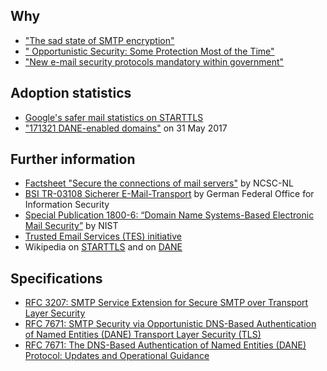 ## Why
* ["The sad state of SMTP encryption"](https://blog.filippo.io/the-sad-state-of-smtp-encryption/)
* [" Opportunistic Security: Some Protection Most of the Time"](https://tools.ietf.org/html/rfc7435)
* ["New e-mail security protocols mandatory within government"](https://www.sidnlabs.nl/a/weblog/new-e-mail-security-protocols-mandatory-within-government?language_id=2)

## Adoption statistics
* [Google's safer mail statistics on STARTTLS](https://www.google.com/transparencyreport/saferemail/?hl=en)
* ["171321 DANE-enabled domains"](https://mail.sys4.de/pipermail/dane-users/2017-June/000412.html) on 31 May 2017

## Further information
* [Factsheet "Secure the connections of mail servers"](https://www.ncsc.nl/english/current-topics/factsheets/factsheet-secure-the-connections-of-mail-servers.html) by NCSC-NL
* [BSI TR-03108 Sicherer E-Mail-Transport](https://www.bsi.bund.de/DE/Publikationen/TechnischeRichtlinien/tr03108/index_htm.html) by  German Federal Office for Information Security
* [Special Publication 1800-6: “Domain Name Systems-Based Electronic Mail Security”](https://nccoe.nist.gov/projects/building-blocks/secured-email) by NIST
* [Trusted Email Services (TES) initiative](https://tesmail.org/)
* Wikipedia on [STARTTLS](https://en.wikipedia.org/wiki/Opportunistic_TLS) and on [DANE](https://en.wikipedia.org/wiki/DNS-based_Authentication_of_Named_Entities#Email_encryption)

## Specifications
* [RFC 3207: SMTP Service Extension for Secure SMTP over Transport Layer Security](https://tools.ietf.org/html/rfc3207)
* [RFC 7671: SMTP Security via Opportunistic DNS-Based Authentication of Named Entities (DANE) Transport Layer Security (TLS)](https://tools.ietf.org/html/rfc7672) 
* [RFC 7671: The DNS-Based Authentication of Named Entities (DANE) Protocol: Updates and Operational Guidance](https://tools.ietf.org/html/rfc7672)
